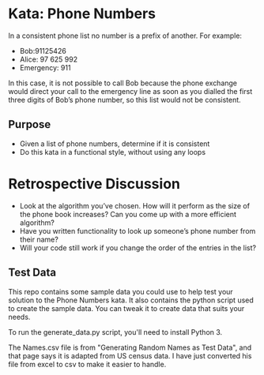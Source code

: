 # Kata: Phone Numbers

In a consistent phone list no number is a prefix of another. For example:

* Bob:91125426  
* Alice: 97 625 992  
* Emergency: 911  

In this case, it is not possible to call Bob because the phone exchange would direct your call to the emergency line as soon as you dialled the first three digits of Bob’s phone number, so this list would not be consistent.  

## Purpose

* Given a list of phone numbers, determine if it is consistent  
* Do this kata in a functional style, without using any loops  

# Retrospective Discussion

* Look at the algorithm you’ve chosen. How will it perform as the size of the phone book increases? Can you come up with a more efficient algorithm?
* Have you written functionality to look up someone’s phone number from their name?  
* Will your code still work if you change the order of the entries in the list?  

## Test Data

This repo contains some sample data you could use to help test your solution to the Phone Numbers kata. It also contains the python script used to create the sample data. You can tweak it to create data that suits your needs.  

To run the generate_data.py script, you'll need to install Python 3.  

The Names.csv file is from "Generating Random Names as Test Data", and that page says it is adapted from US census data. I have just converted his file from excel to csv to make it easier to handle.  


